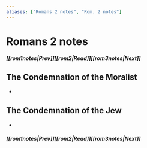 ```yaml
---
aliases: ["Romans 2 notes", "Rom. 2 notes"]
---
```

# Romans 2 notes
##### <span class=arrow-left></span>[[rom1notes|Prev]]<span class=navigation-separator></span>[[rom2|Read]]<span class=navigation-separator></span>[[rom3notes|Next]]<span class=arrow-right></span>
## The Condemnation of the Moralist
- 
## The Condemnation of the Jew
- 
##### <span class=arrow-left></span>[[rom1notes|Prev]]<span class=navigation-separator></span>[[rom2|Read]]<span class=navigation-separator></span>[[rom3notes|Next]]<span class=arrow-right></span>